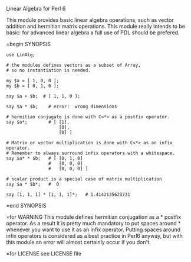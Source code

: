 Linear Algebra for Perl 6

This module provides basic linear algebra operations, such as vector addition and
hermitian matrix operations.  This module really intends to be basic:  for advanced
linear algebra a full use of PDL should be prefered.

=begin SYNOPSIS

    use LinAlg;

    # the modules defines vectors as a subset of Array,
    # so no instantiation is needed.

    my $a = [ 1, 0, 0 ];
    my $b = [ 0, 1, 0 ];

    say $a + $b;  # [ 1, 1, 0 ];

    say $a * $b;    # error:  wrong dimensions

    # hermitian conjugate is done with C<*> as a postfix operator.
    say $a*;        # [ [1],
                        [0],
                        [0] ]

    # Matrix or vector multiplication is done with C<*> as an infix operator.
    # Remember to always surround infix operators with a whitespace.
    say $a* * $b;   # [ [0, 1, 0]
                    #   [0, 0, 0]
                    #   [0, 0, 0] ]

    # scalar product is a special case of matrix multiplication
    say $a * $b*;   #  0

    say [1, 1, 1] * [1, 1, 1]*;   # 1.4142135623731

=end SYNOPSIS


=for WARNING
This module defines hermitian conjugation as a * postfix operator.  As a result
it is pretty much mandatory to put spaces around * whenever you want to use it
as an infix operator.  Putting spaces around infix operators is considered as a
best practice in Perl6 anyway, but with this module an error will almost
certainly occur if you don't.

=for LICENSE
see LICENSE file
